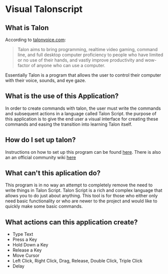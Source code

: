 # Visual Talonscript

## What is Talon

According to [talonvoice.com](https://www.talonvoice.com):

> Talon aims to bring programming, realtime video gaming, command line, and full desktop computer proficiency to people who have limited or no use of their hands, and vastly improve productivity and wow-factor of anyone who can use a computer.

Essentially Talon is a program that allows the user to control their computer with their voice, sounds, and eye gaze. 

## What is the use of this Application?

 In order to create commands with talon, the user must write the commands and subsequent actions in a language called Talon Script. the purpose of this application is to give the end user a visual interface for creating these commands and easing the transition into learning Talon itself.

## How do I set up talon?

Instructions on how to set up this program can be found [here](https://talonvoice.com/docs/). There is also an an official community wiki [here](https://talon.wiki/getting_started/)

## What can't this aplication do?

This program is in no way an attempt to completely remove the need to write things in Talon Script. Talon Script is a rich and complex language that allows you to do just about anything. This tool is for those who either only need basic functionality or who are newer to the project and would like to quickly make some basic commands.

## What actions can this application create?

- Type Text
- Press a Key
- Hold Down a Key
- Release a Key
- Move Cursor
- Left Click, Right Click, Drag, Release, Double Click, Triple Click
- Delay
